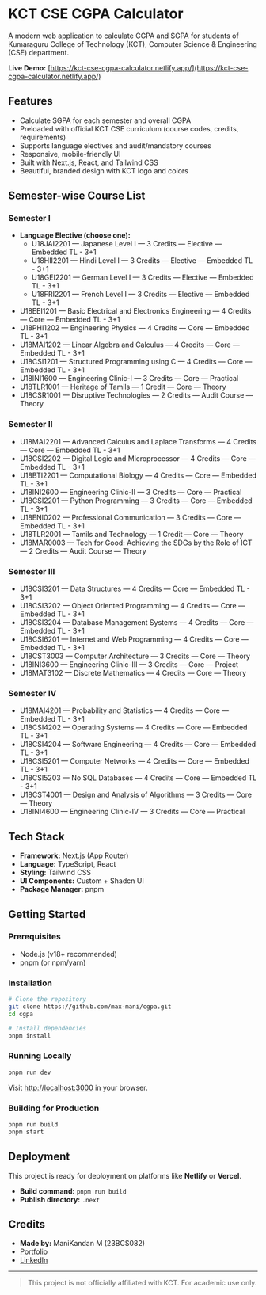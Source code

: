 # KCT CSE CGPA Calculator

A modern web application to calculate CGPA and SGPA for students of Kumaraguru College of Technology (KCT), Computer Science & Engineering (CSE) department.

**Live Demo:** [https://kct-cse-cgpa-calculator.netlify.app/](https://kct-cse-cgpa-calculator.netlify.app/)

## Features
- Calculate SGPA for each semester and overall CGPA
- Preloaded with official KCT CSE curriculum (course codes, credits, requirements)
- Supports language electives and audit/mandatory courses
- Responsive, mobile-friendly UI
- Built with Next.js, React, and Tailwind CSS
- Beautiful, branded design with KCT logo and colors

## Semester-wise Course List

### Semester I
- **Language Elective (choose one):**
  - U18JAI2201 — Japanese Level I — 3 Credits — Elective — Embedded TL - 3+1
  - U18HII2201 — Hindi Level I — 3 Credits — Elective — Embedded TL - 3+1
  - U18GEI2201 — German Level I — 3 Credits — Elective — Embedded TL - 3+1
  - U18FRI2201 — French Level I — 3 Credits — Elective — Embedded TL - 3+1
- U18EEI1201 — Basic Electrical and Electronics Engineering — 4 Credits — Core — Embedded TL - 3+1
- U18PHI1202 — Engineering Physics — 4 Credits — Core — Embedded TL - 3+1
- U18MAI1202 — Linear Algebra and Calculus — 4 Credits — Core — Embedded TL - 3+1
- U18CSI1201 — Structured Programming using C — 4 Credits — Core — Embedded TL - 3+1
- U18INI1600 — Engineering Clinic-I — 3 Credits — Core — Practical
- U18TLR1001 — Heritage of Tamils — 1 Credit — Core — Theory
- U18CSR1001 — Disruptive Technologies — 2 Credits — Audit Course — Theory

### Semester II
- U18MAI2201 — Advanced Calculus and Laplace Transforms — 4 Credits — Core — Embedded TL - 3+1
- U18CSI2202 — Digital Logic and Microprocessor — 4 Credits — Core — Embedded TL - 3+1
- U18BTI2201 — Computational Biology — 4 Credits — Core — Embedded TL - 3+1
- U18INI2600 — Engineering Clinic-II — 3 Credits — Core — Practical
- U18CSI2201 — Python Programming — 3 Credits — Core — Embedded TL - 3+1
- U18ENI0202 — Professional Communication — 3 Credits — Core — Embedded TL - 3+1
- U18TLR2001 — Tamils and Technology — 1 Credit — Core — Theory
- U18MAR0003 — Tech for Good: Achieving the SDGs by the Role of ICT — 2 Credits — Audit Course — Theory

### Semester III
- U18CSI3201 — Data Structures — 4 Credits — Core — Embedded TL - 3+1
- U18CSI3202 — Object Oriented Programming — 4 Credits — Core — Embedded TL - 3+1
- U18CSI3204 — Database Management Systems — 4 Credits — Core — Embedded TL - 3+1
- U18CSI6201 — Internet and Web Programming — 4 Credits — Core — Embedded TL - 3+1
- U18CST3003 — Computer Architecture — 3 Credits — Core — Theory
- U18INI3600 — Engineering Clinic-III — 3 Credits — Core — Project
- U18MAT3102 — Discrete Mathematics — 4 Credits — Core — Theory

### Semester IV
- U18MAI4201 — Probability and Statistics — 4 Credits — Core — Embedded TL - 3+1
- U18CSI4202 — Operating Systems — 4 Credits — Core — Embedded TL - 3+1
- U18CSI4204 — Software Engineering — 4 Credits — Core — Embedded TL - 3+1
- U18CSI5201 — Computer Networks — 4 Credits — Core — Embedded TL - 3+1
- U18CSI5203 — No SQL Databases — 4 Credits — Core — Embedded TL - 3+1
- U18CST4001 — Design and Analysis of Algorithms — 3 Credits — Core — Theory
- U18INI4600 — Engineering Clinic-IV — 3 Credits — Core — Practical

## Tech Stack
- **Framework:** Next.js (App Router)
- **Language:** TypeScript, React
- **Styling:** Tailwind CSS
- **UI Components:** Custom + Shadcn UI
- **Package Manager:** pnpm

## Getting Started

### Prerequisites
- Node.js (v18+ recommended)
- pnpm (or npm/yarn)

### Installation
```bash
# Clone the repository
git clone https://github.com/max-mani/cgpa.git
cd cgpa

# Install dependencies
pnpm install
```

### Running Locally
```bash
pnpm run dev
```
Visit [http://localhost:3000](http://localhost:3000) in your browser.

### Building for Production
```bash
pnpm run build
pnpm start
```

## Deployment
This project is ready for deployment on platforms like **Netlify** or **Vercel**.
- **Build command:** `pnpm run build`
- **Publish directory:** `.next`

## Credits
- **Made by:** ManiKandan M (23BCS082)
- [Portfolio](https://manikandan-m-portfolio.netlify.app/)
- [LinkedIn](https://www.linkedin.com/in/19manikandan-m/)

---

> This project is not officially affiliated with KCT. For academic use only.